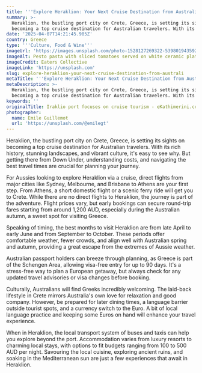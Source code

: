 ```yaml
---
title: '''Explore Heraklion: Your Next Cruise Destination from Australia'''
summary: >-
  Heraklion, the bustling port city on Crete, Greece, is setting its sights on
  becoming a top cruise destination for Australian travelers. With its rich...
date: '2025-04-07T14:21:45.905Z'
country: Greece
type: '''Culture, Food & Wine'''
imageUrl: 'https://images.unsplash.com/photo-1528127269322-539801943592'
imageAlt: Pesto pasta with sliced tomatoes served on white ceramic plate
imageCredit: Eaters Collective
imageLink: 'https://unsplash.com'
slug: explore-heraklion-your-next-cruise-destination-from-australi
metaTitle: '''Explore Heraklion: Your Next Cruise Destination from Australia'''
metaDescription: >-
  Heraklion, the bustling port city on Crete, Greece, is setting its sights on
  becoming a top cruise destination for Australian travelers. With its rich...
keywords: ''
originalTitle: Iraklio port focuses on cruise tourism - eKathimerini.com
photographer:
  name: Emile Guillemot
  url: 'https://unsplash.com/@emilegt'
---
```









Heraklion, the bustling port city on Crete, Greece, is setting its sights on becoming a top cruise destination for Australian travelers. With its rich history, stunning landscapes, and vibrant culture, it's easy to see why. But getting there from Down Under, understanding costs, and navigating the best travel times are crucial for planning your journey.

For Aussies looking to explore Heraklion via a cruise, direct flights from major cities like Sydney, Melbourne, and Brisbane to Athens are your first step. From Athens, a short domestic flight or a scenic ferry ride will get you to Crete. While there are no direct flights to Heraklion, the journey is part of the adventure. Flight prices vary, but early bookings can secure round-trip fares starting from around 1,200 AUD, especially during the Australian autumn, a sweet spot for visiting Greece.

Speaking of timing, the best months to visit Heraklion are from late April to early June and from September to October. These periods offer comfortable weather, fewer crowds, and align well with Australian spring and autumn, providing a great escape from the extremes of Aussie weather.

Australian passport holders can breeze through planning, as Greece is part of the Schengen Area, allowing visa-free entry for up to 90 days. It's a stress-free way to plan a European getaway, but always check for any updated travel advisories or visa changes before booking.

Culturally, Australians will find Greeks incredibly welcoming. The laid-back lifestyle in Crete mirrors Australia's own love for relaxation and good company. However, be prepared for later dining times, a language barrier outside tourist spots, and a currency switch to the Euro. A bit of local language practice and keeping some Euros on hand will enhance your travel experience.

When in Heraklion, the local transport system of buses and taxis can help you explore beyond the port. Accommodation varies from luxury resorts to charming local stays, with options to fit budgets ranging from 100 to 500 AUD per night. Savouring the local cuisine, exploring ancient ruins, and soaking in the Mediterranean sun are just a few experiences that await in Heraklion.
